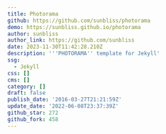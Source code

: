 ```yaml
---
title: Photorama
github: https://github.com/sunbliss/photorama
demo: https://sunbliss.github.io/photorama
author: sunbliss
author_link: https://github.com/sunbliss
date: 2023-11-30T11:42:28.210Z
description: '''PHOTORAMA'' template for Jekyll'
ssg:
  - Jekyll
css: []
cms: []
category: []
draft: false
publish_date: '2016-03-27T21:21:59Z'
update_date: '2022-06-08T23:37:39Z'
github_star: 272
github_fork: 458
---
```

